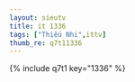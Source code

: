 ```yaml
--- 
layout: sieutv
title: it 1336
tags: ["Thiếu Nhi",ittv]
thumb_re: q7t11336
---
```

{% include q7t1 key="1336" %} 
